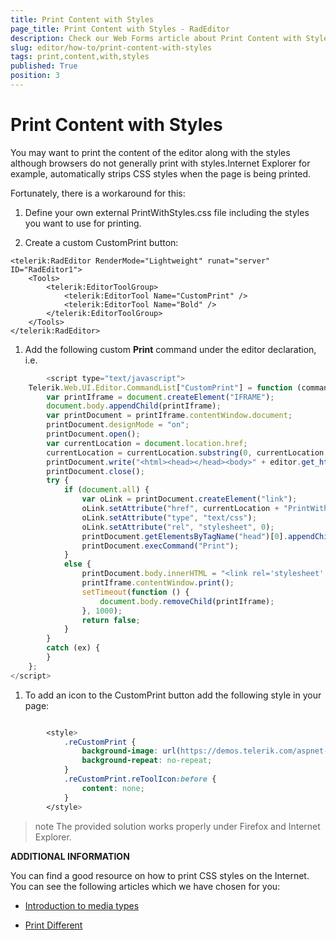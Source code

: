 ```yaml
---
title: Print Content with Styles
page_title: Print Content with Styles - RadEditor
description: Check our Web Forms article about Print Content with Styles.
slug: editor/how-to/print-content-with-styles
tags: print,content,with,styles
published: True
position: 3
---
```


# Print Content with Styles

You may want to print the content of the editor along with the styles although browsers do not generally print with styles.Internet Explorer for example, automatically strips CSS styles when the page is being printed.

Fortunately, there is a workaround for this:

1. Define your own external PrintWithStyles.css file including the styles you want to use for printing.

1. Create a custom CustomPrint button:



````ASP.NET
<telerik:RadEditor RenderMode="Lightweight" runat="server" ID="RadEditor1">
    <Tools>
        <telerik:EditorToolGroup>
            <telerik:EditorTool Name="CustomPrint" />
            <telerik:EditorTool Name="Bold" />
        </telerik:EditorToolGroup>
    </Tools>
</telerik:RadEditor>
````


1. Add the following custom **Print** command under the editor declaration, i.e.


````JavaScript
		<script type="text/javascript">
    Telerik.Web.UI.Editor.CommandList["CustomPrint"] = function (commandName, editor, args) {
        var printIframe = document.createElement("IFRAME");
        document.body.appendChild(printIframe);
        var printDocument = printIframe.contentWindow.document;
        printDocument.designMode = "on";
        printDocument.open();
        var currentLocation = document.location.href;
        currentLocation = currentLocation.substring(0, currentLocation.lastIndexOf("/") + 1);
        printDocument.write("<html><head></head><body>" + editor.get_html() + "</body></html>");
        printDocument.close();
        try {
            if (document.all) {
                var oLink = printDocument.createElement("link");
                oLink.setAttribute("href", currentLocation + "PrintWithStyles.css", 0);
                oLink.setAttribute("type", "text/css");
                oLink.setAttribute("rel", "stylesheet", 0);
                printDocument.getElementsByTagName("head")[0].appendChild(oLink);
                printDocument.execCommand("Print");
            }
            else {
                printDocument.body.innerHTML = "<link rel='stylesheet' type='text/css' href='" + currentLocation + "PrintWithStyles.css'></link>" + printDocument.body.innerHTML;
                printIframe.contentWindow.print();
                setTimeout(function () {
                    document.body.removeChild(printIframe);
                }, 1000);
                return false;
            }
        }
        catch (ex) {
        }
    };
</script>
````


1. To add an icon to the CustomPrint button add the following style in your page:

````CSS

        <style>
            .reCustomPrint {
                background-image: url(https://demos.telerik.com/aspnet-ajax/editor/examples/customtools/Icons/Custom.gif) !important;
                background-repeat: no-repeat;
            }
            .reCustomPrint.reToolIcon:before {
                content: none;
            }
        </style>
````

>note The provided solution works properly under Firefox and Internet Explorer.

**ADDITIONAL INFORMATION**

You can find a good resource on how to print CSS styles on the Internet. You can see the following articles which we have chosen for you:

* [Introduction to media types](https://www.w3.org/TR/REC-CSS2/media.html)

* [Print Different](http://www.meyerweb.com/eric/articles/webrev/200001.html)
   
   
